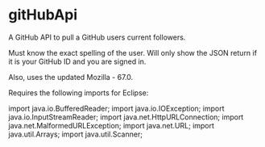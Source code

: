 # gitHubApi
A GitHub API to pull a GitHub users current followers.

Must know the exact spelling of the user.  Will only show the JSON return if it is your GitHub ID and you are signed in.

Also, uses the updated Mozilla - 67.0.


Requires the following imports for Eclipse:

import java.io.BufferedReader;
import java.io.IOException;
import java.io.InputStreamReader;
import java.net.HttpURLConnection;
import java.net.MalformedURLException;
import java.net.URL;
import java.util.Arrays;
import java.util.Scanner;
